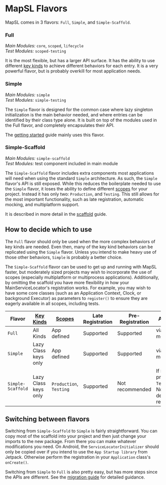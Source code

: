 # MapSL Flavors

MapSL comes in 3 flavors: `Full`, `Simple`, and `Simple-Scaffold`.

### Full

*Main Modules:* `core`, `scoped`, `lifecycle`\
*Test Modules:* `scoped-testing`

It is the most flexible, but has a larger API surface. It has the ability to use
different [key kinds](./keys.md) to achieve different behaviors for each entry. It is a very
powerful flavor, but is probably overkill for most application needs.

### Simple

*Main Modules:* `simple`\
*Test Modules:* `simple-testing`

The `Simple` flavor is designed for the common case where lazy singleton initialization is the main
behavior needed, and where entries can be identified by their class type alone. It is built on top
of the modules used in the Full flavor, and completely encapsulates their API.

The [getting started](./getting-started.md) guide mainly uses this flavor.

### Simple-Scaffold

*Main Modules:* `simple-scaffold`\
*Test Modules:* test component included in main module

The `Simple-Scaffold` flavor includes extra components most applications will need when using the
standard `Simple` architecture. As such, the `Simple` flavor's API is still exposed. While this
reduces the boilerplate needed to use the `Simple` flavor, it loses the ability to define
different [scopes](./scopes.md) for your project. Instead it has only two: `Production`, and
`Testing`. This still allows for the most important functionality, such as late registration,
automatic mocking, and multiplatform support.

It is described in more detail in the [scaffold](./scaffold.md) guide.

## How to decide which to use

The `Full` flavor should only be used when the more complex behaviors of key kinds are needed. Even
then, many of the key kind behaviors can be replicated using the `Simple` flavor. Unless you intend
to make heavy use of those other behaviors, `Simple` is probably a better choice.

The `Simple-Scaffold` flavor can be used to get up and running with MapSL faster, but moderately
sized projects may wish to incorporate the use of scopes (especially multiplatform or multiprocess
applications). Additionally, by omitting the scaffold you have more flexibility in how your
MainServiceLocator's registration works. For example, you may wish to have some core classes (such
as an Application Context, Clock, or background Executor) as parameters to `register()` to ensure
they are eagerly available in all scopes, including tests.

| Flavor            | [Key Kinds](./keys.md) | [Scopes](./scopes.md)   | Late Registration | Pre-Registration | Automatic Mocks                                                                           |
|-------------------|------------------------|-------------------------|-------------------|------------------|-------------------------------------------------------------------------------------------|
| `Full`            | All Kinds              | App defined             | Supported         | Supported        | via `scoped-testing` module                                                               |
| `Simple`          | Lazy Class keys only   | App defined             | Supported         | Supported        | via `simple-testing` module                                                               |
| `Simple-Scaffold` | Lazy Class keys only   | `Production`, `Testing` | Supported         | Not recommended  | If `MockFactory` is provided to `TestServiceLocator`. No other module dependency required |

## Switching between flavors

Switching from `Simple-Scaffold` to `Simple` is fairly straightforward. You can copy most of the
scaffold into your project and then just change your imports to the new package. From there you can
make whatever modifications you need. On Android, the `ServiceLocatorInitializer` should only be
copied over if you intend to use the `App Startup library` from Jetpack. Otherwise perform the
registration in your `Application` class's `onCreate()`.

Switching from `Simple` to `Full` is also pretty easy, but has more steps since the APIs are
different. See the [migration guide](./migration.md) for detailed guidance.